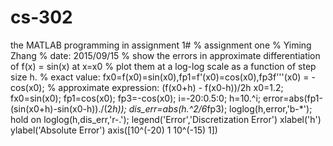 # cs-302
the MATLAB programming in assignment 1#
% assignment one 
% Yiming Zhang
% date: 2015/09/15
% show the errors in approximate differentiation of f(x) = sin(x) at x=x0
% plot them at a log-log scale as a function of step size h.
% exact value: fx0=f(x0)=sin(x0),fp1=f'(x0)=cos(x0),fp3f'''(x0) = -cos(x0); 
% approximate expression: (f(x0+h) - f(x0-h))/2h
x0=1.2;
fx0=sin(x0);
fp1=cos(x0);
fp3=-cos(x0);
i=-20:0.5:0;
h=10.^i;
error=abs(fp1-(sin(x0+h)-sin(x0-h))./(2*h));
dis_err=abs(h.^2/6*fp3);
loglog(h,error,'b-*');
hold on
loglog(h,dis_err,'r-.');
legend('Error','Discretization Error')
xlabel('h')
ylabel('Absolute Error')
axis([10^(-20) 1 10^(-15) 1])
